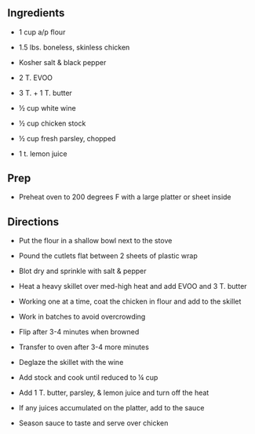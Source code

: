 # 

## Ingredients

- 1 cup a/p flour

- 1.5 lbs. boneless, skinless chicken

- Kosher salt & black pepper

- 2 T. EVOO

- 3 T. + 1 T. butter

- ½ cup white wine

- ½ cup chicken stock

- ½ cup fresh parsley, chopped

- 1 t. lemon juice

## Prep

- Preheat oven to 200 degrees F with a large platter or sheet inside

## Directions

- Put the flour in a shallow bowl next to the stove

- Pound the cutlets flat between 2 sheets of plastic wrap

- Blot dry and sprinkle with salt & pepper

- Heat a heavy skillet over med-high heat and add EVOO and 3 T. butter

- Working one at a time, coat the chicken in flour and add to the
    skillet

- Work in batches to avoid overcrowding

- Flip after 3-4 minutes when browned

- Transfer to oven after 3-4 more minutes

- Deglaze the skillet with the wine

- Add stock and cook until reduced to ¼ cup

- Add 1 T. butter, parsley, & lemon juice and turn off the heat

- If any juices accumulated on the platter, add to the sauce

- Season sauce to taste and serve over chicken
